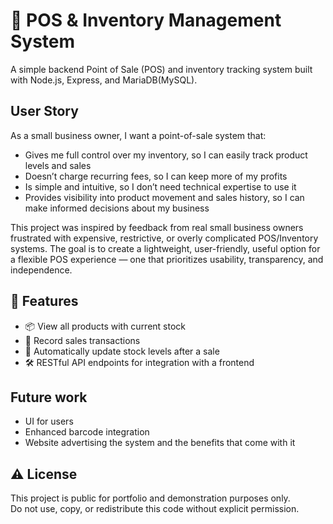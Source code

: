# 🧾 POS & Inventory Management System

A simple backend Point of Sale (POS) and inventory tracking system built with Node.js, Express, and MariaDB(MySQL).

## User Story

As a small business owner, I want a point-of-sale system that:

- Gives me full control over my inventory, so I can easily track product levels and sales
- Doesn’t charge recurring fees, so I can keep more of my profits
- Is simple and intuitive, so I don’t need technical expertise to use it
- Provides visibility into product movement and sales history, so I can make informed decisions about my business

This project was inspired by feedback from real small business owners frustrated with expensive, restrictive, or overly complicated POS/Inventory systems. The goal is to create a lightweight, user-friendly, useful option for a flexible POS experience — one that prioritizes usability, transparency, and independence.

## 🚀 Features

- 📦 View all products with current stock
- 🧮 Record sales transactions
- 🛒 Automatically update stock levels after a sale
- 🛠️ RESTful API endpoints for integration with a frontend

## Future work

- UI for users
- Enhanced barcode integration
- Website advertising the system and the benefits that come with it

## ⚠️ License

This project is public for portfolio and demonstration purposes only.  
Do not use, copy, or redistribute this code without explicit permission.
